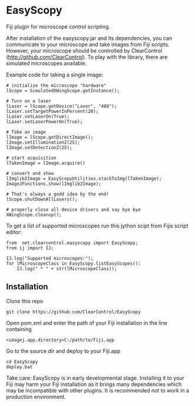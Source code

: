 # EasyScopy
Fiji plugin for microscope control scripting. 

After installation of the easyscopy.jar and its dependencies, you can communicate to your microscope and take images from Fiji scripts. However, your microscope should be controlled by ClearControl (http://github.com/ClearControl). To play with the library, there are simulated microscopes available.

Example code for taking a single image:
```
# initialize the microscope "hardware"
lScope = SimulatedXWingScope.getInstance();

# Turn on a laser
lLaser = lScope.getDevice("Laser", "488");
lLaser.setTargetPowerInPercent(20);
lLaser.setLaserOn(True);
lLaser.setLaserPowerOn(True);

# Take an image
lImage = lScope.getDirectImage();
lImage.setIlluminationZ(25);
lImage.setDetectionZ(25);

# start acquisition
lTakenImage = lImage.acquire()

# convert and show
lImglib2Image = EasyScopyUtilities.stackToImg(lTakenImage);
ImageJFunctions.show(lImglib2Image);

# That's always a godd idea by the end!
lScope.shutDownAllLasers();

# properly close all device drivers and say bye bye
XWingScope.cleanup();
```

To get a list of supported microscopes run this jython scipt from Fijis script editor:
```
from  net.clearcontrol.easyscopy import EasyScopy;
from ij import IJ;

IJ.log("Supported microscopes:");
for lMicroscopeClass in EasyScopy.listEasyScopes():
    IJ.log(" * " + str(lMicroscopeClass));
```

## Installation

Clone this repo
```
git clone https://github.com/ClearControl/EasyScopy
```

Open pom.xml and enter the path of your Fiji installation in the line containing

```
<imagej.app.directory>C:/path/to/Fiji.app
```

Go to the source dir and deploy to your Fiji.app

```
cd EasyScopy
deploy.bat
```

Take care: EasyScopy is in early developmental stage. Installing it to your Fiji may harm your Fiji installation as it brings many dependencies which may be incompatible with other plugins. It is recommended not to work in a production environment.
